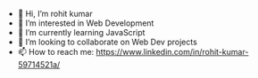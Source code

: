 - 👋 Hi, I’m rohit kumar
- 👀 I’m interested in Web Development
- 🌱 I’m currently learning JavaScript
- 💞️ I’m looking to collaborate on Web Dev projects
- 📫 How to reach me: https://www.linkedin.com/in/rohit-kumar-59714521a/


<!---
rohitKumar38344/rohitKumar38344 is a ✨ special ✨ repository because its `README.md` (this file) appears on your GitHub profile.
You can click the Preview link to take a look at your changes.
--->
